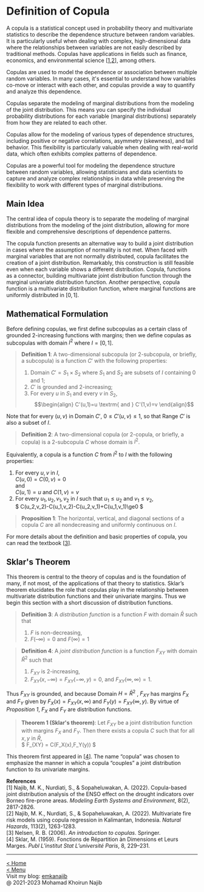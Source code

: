 <script type="text/javascript" async
  src="https://cdnjs.cloudflare.com/ajax/libs/mathjax/2.7.7/MathJax.js?config=TeX-MML-AM_CHTML">
</script>

# Definition of Copula

A copula is a statistical concept used in probability theory and multivariate statistics to describe the dependence structure between random variables. It is particularly useful when dealing with complex, high-dimensional data where the relationships between variables are not easily described by traditional methods. Copulas have applications in fields such as finance, economics, and environmental science [[1](#MKN23a),[2](#MKN23b)], among others.

Copulas are used to model the dependence or association between multiple random variables. In many cases, it's essential to understand how variables co-move or interact with each other, and copulas provide a way to quantify and analyze this dependence.

Copulas separate the modeling of marginal distributions from the modeling of the joint distribution. This means you can specify the individual probability distributions for each variable (marginal distributions) separately from how they are related to each other.

Copulas allow for the modeling of various types of dependence structures, including positive or negative correlations, asymmetry (skewness), and tail behavior. This flexibility is particularly valuable when dealing with real-world data, which often exhibits complex patterns of dependence.

Copulas are a powerful tool for modeling the dependence structure between random variables, allowing statisticians and data scientists to capture and analyze complex relationships in data while preserving the flexibility to work with different types of marginal distributions.

## Main Idea

The central idea of copula theory is to separate the modeling of marginal distributions from the modeling of the joint distribution, allowing for more flexible and comprehensive descriptions of dependence patterns.

The copula function presents an alternative way to build a joint distribution in cases where the assumption of normality is not met. When faced with marginal variables that are not normally distributed, copula facilitates the creation of a joint distribution. Remarkably, this construction is still feasible even when each variable shows a different distribution. Copula, functions as a connector, building multivariate joint distribution function through the marginal univariate distribution function. Another perspective, copula function is a multivariate distribution function, where marginal functions are uniformly distributed in $[0,1]$.

## Mathematical Formulation
Before defining copulas, we first define subcopulas as a certain class of grounded 2-increasing functions with margins; then we define copulas as subcopulas with domain $I^2$ where $I = [0,1]$.

> **Definition 1**:  A two-dimensional subcopula (or 2-subcopula, or briefly, a subcopula) is a function $C'$ with the following properties:
> 1. Domain $C'=S_1\times S_2$ where $S_1$ and $S_2$ are subsets of $I$ containing 0 and 1;
> 2. $C'$ is grounded and 2-increasing;
> 3. For every $u$ in $S_1$ and every $v$ in $S_2$,
$$\begin{align}
C'(u,1)=u \textrm{ and } C'(1,v)=v
\end{align}$$

Note that for every $(u,v)$ in Domain $C'$, $0\le C'(u,v)\le1$, so that Range $C'$ is also a subset of $I$.

> **Definition 2**: A two-dimensional copula (or 2-copula, or briefly, a copula) is a 2-subcopula $C$ whose domain is $I^2$.

Equivalently, a copula is a function $C$ from $I^2$ to $I$ with the following properties:

1. For every $u, v$ in $I$,\
$C(u,0)=C(0,v)=0$\
and\
$C(u,1)=u$ and $C(1,v)=v$
2. For every $u_1, u_2, v_1, v_2$ in $I$ such that $u_1\le u_2$ and $v_1\le v_2$,\
$
C(u_2,v_2)-C(u_1,v_2)-C(u_2,v_1)+C(u_1,v_1)\ge0 
$

> **Proposition 1**: The horizontal, vertical, and diagonal sections of a copula $C$ are all nondecreasing and uniformly continuous on $I$.

For more details about the definition and basic properties of copula, you can read the textbook [[3](#nelsen)].

## Sklar's Theorem
This theorem is central to the theory of copulas and is the foundation of many, if not most, of the applications of that theory to statistics. Sklar’s theorem elucidates the role that copulas play in the relationship between multivariate distribution functions and their univariate margins. Thus we begin this section with a short discussion of distribution functions.

> **Definition 3**:  A _distribution function_ is a function $F$ with domain $\bar{R}$ such that
> 1. $F$ is non-decreasing,
> 2. $F(–\infty) = 0$ and $F(\infty) = 1$

> **Definition 4**: A _joint distribution function_ is a function $F_{XY}$ with domain $\bar{R}^2$ such that
> 1. $F_{XY}$ is 2-increasing,
> 2. $F_{XY}(x,-\infty)=F_{XY}(-\infty,y)=0$, and $F_{XY}(\infty,\infty)=1$.

Thus $F_{XY}$ is grounded, and because Domain $H = \bar{R}^2$ , $F_{XY}$ has margins $F_X$ and $F_Y$ given by $F_X(x) = F_{XY}(x,\infty)$ and $F_Y(y) = F_{XY}(\infty,y)$. By virtue of _Proposition 1_, $F_X$ and $F_Y$ are distribution functions.

> **Theorem 1 (Sklar's theorem)**: Let $F_{XY}$ be a joint distribution function with margins $F_X$ and $F_Y$. Then there exists a copula $C$ such that for all $x,y$ in $\bar{R}$,\
$
F_{XY} = C(F_X(x),F_Y(y))
$

This theorem first appeared in [[4](#Sklar)]. The name “copula” was chosen to emphasize the manner in which a copula “couples” a joint distribution function to its univariate margins.

**References**\
[<a id="MKN23a">1</a>] Najib, M. K., Nurdiati, S., & Sopaheluwakan, A. (2022). Copula-based joint distribution analysis of the ENSO effect on the drought indicators over Borneo fire-prone areas. _Modeling Earth Systems and Environment_, 8(2), 2817-2826.\
[<a id="MKN23b">2</a>] Najib, M. K., Nurdiati, S., & Sopaheluwakan, A. (2022). Multivariate fire risk models using copula regression in Kalimantan, Indonesia. _Natural Hazards_, 113(2), 1263-1283.\
[<a id="Nelsen">3</a>] Nelsen, R. B. (2006). _An introduction to copulas_. Springer.\
[<a id="Sklar">4</a>] Sklar, M. (1959). Fonctions de Répartition àn Dimensions et Leurs Marges. _Publ L’institut Stat L’université Paris_, 8, 229–231.

---
[< Home](README.md)\
[< Menu](README.md#menu)\
Visit my blog: [emkanajib](https://emkanajib.blogspot.com/)\
@ 2021-2023 Mohamad Khoirun Najib
